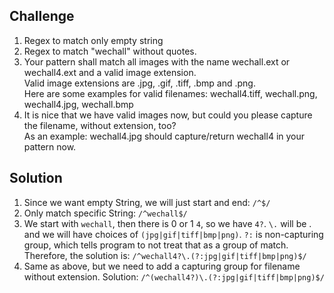 ## Challenge
1. Regex to match only empty string
2. Regex to match "wechall" without quotes.
3. Your pattern shall match all images with the name wechall.ext or wechall4.ext and a valid image extension.\
Valid image extensions are .jpg, .gif, .tiff, .bmp and .png.\
Here are some examples for valid filenames: wechall4.tiff, wechall.png, wechall4.jpg, wechall.bmp
4. It is nice that we have valid images now, but could you please capture the filename, without extension, too?\
As an example: wechall4.jpg should capture/return wechall4 in your pattern now.

## Solution
1. Since we want empty String, we will just start and end: `/^$/`
2. Only match specific String: `/^wechall$/`
3. We start with `wechall`, then there is 0 or 1 `4`, so we have `4?`. `\.` will be . and we will have choices of `(jpg|gif|tiff|bmp|png)`. `?:` is non-capturing group, which tells program to not treat that as a group of match. Therefore, the solution is: `/^wechall4?\.(?:jpg|gif|tiff|bmp|png)$/`
4. Same as above, but we need to add a capturing group for filename without extension. Solution: `/^(wechall4?)\.(?:jpg|gif|tiff|bmp|png)$/`
